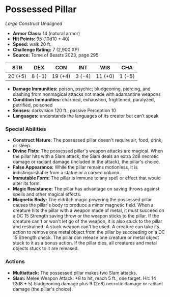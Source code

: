 # Possessed Pillar

*Large* *Construct* *Unaligned*

- **Armor Class:** 14 (natural armor)
- **Hit Points:** 95 (10d10 + 40)
- **Speed:** walk 20 ft.
- **Challenge Rating:** 7 (2,900 XP)
- **Source:** Tome of Beasts 2023, page 295

| STR | DEX | CON | INT | WIS | CHA |
| --- | --- | --- | --- | --- | --- |
| 20 (+5) | 8 (-1) | 19 (+4) | 3 (-4) | 11 (+0) | 1 (-5) |

- **Damage Immunities:** poison, psychic; bludgeoning, piercing, and slashing from nonmagical attacks not made with adamantine weapons
- **Condition Immunities:** charmed, exhaustion, frightened, paralyzed, petrified, poisoned
- **Senses:** darkvision 120 ft., passive Perception 10
- **Languages:** understands the languages of its creator but can’t speak

### Special Abilities

- **Construct Nature:** The possessed pillar doesn't require air, food, drink, or sleep.
- **Divine Fists:** The possessed pillar's weapon attacks are magical. When the pillar hits with a Slam attack, the Slam deals an extra 2d8 necrotic damage or radiant damage (included in the attack), the pillar's choice.
- **False Appearance:** While the pillar remains motionless, it is indistinguishable from a statue or a carved column.
- **Immutable Form:** The pillar is immune to any spell or effect that would alter its form.
- **Magic Resistance:** The pillar has advantage on saving throws against spells and other magical effects.
- **Magnetic Body:** The eldritch magic powering the possessed pillar causes the pillar's body to produce a minor magnetic field. When a creature hits the pillar with a weapon made of metal, it must succeed on a DC 15 Strength saving throw or the weapon sticks to the pillar. If the creature can't or won't let go of the weapon, it is also stuck to the pillar and restrained. A stuck weapon can't be used. A creature can take its action to remove one metal object from the pillar by succeeding on a DC 15 Strength check. The pillar can release one creature or metal object stuck to it as a bonus action. If the pillar dies, all creatures and metal objects stuck to it are released.

### Actions

- **Multiattack:** The possessed pillar makes two Slam attacks.
- **Slam:** Melee Weapon Attack: +8 to hit, reach 5 ft., one target. Hit: 14 (2d8 + 5) bludgeoning damage plus 9 (2d8) necrotic damage or radiant damage (the pillar's choice).
